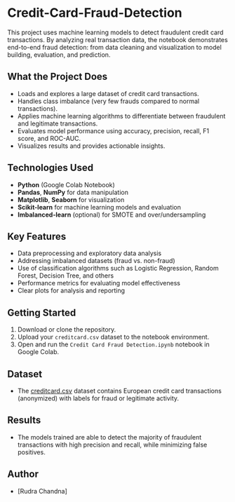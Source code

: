 # Credit-Card-Fraud-Detection
This project uses machine learning models to detect fraudulent credit card transactions. By analyzing real transaction data, the notebook demonstrates end-to-end fraud detection: from data cleaning and visualization to model building, evaluation, and prediction.

## What the Project Does

- Loads and explores a large dataset of credit card transactions.
- Handles class imbalance (very few frauds compared to normal transactions).
- Applies machine learning algorithms to differentiate between fraudulent and legitimate transactions.
- Evaluates model performance using accuracy, precision, recall, F1 score, and ROC-AUC.
- Visualizes results and provides actionable insights.

## Technologies Used

- **Python** (Google Colab Notebook)
- **Pandas**, **NumPy** for data manipulation
- **Matplotlib**, **Seaborn** for visualization
- **Scikit-learn** for machine learning models and evaluation
- **Imbalanced-learn** (optional) for SMOTE and over/undersampling

## Key Features

- Data preprocessing and exploratory data analysis
- Addressing imbalanced datasets (fraud vs. non-fraud)
- Use of classification algorithms such as Logistic Regression, Random Forest, Decision Tree, and others
- Performance metrics for evaluating model effectiveness
- Clear plots for analysis and reporting

## Getting Started

1. Download or clone the repository.
2. Upload your `creditcard.csv` dataset to the notebook environment.
3. Open and run the `Credit Card Fraud Detection.ipynb` notebook in Google Colab.

## Dataset

- The [creditcard.csv](https://www.kaggle.com/mlg-ulb/creditcardfraud) dataset contains European credit card transactions (anonymized) with labels for fraud or legitimate activity.

## Results

- The models trained are able to detect the majority of fraudulent transactions with high precision and recall, while minimizing false positives.

## Author

- [Rudra Chandna]
